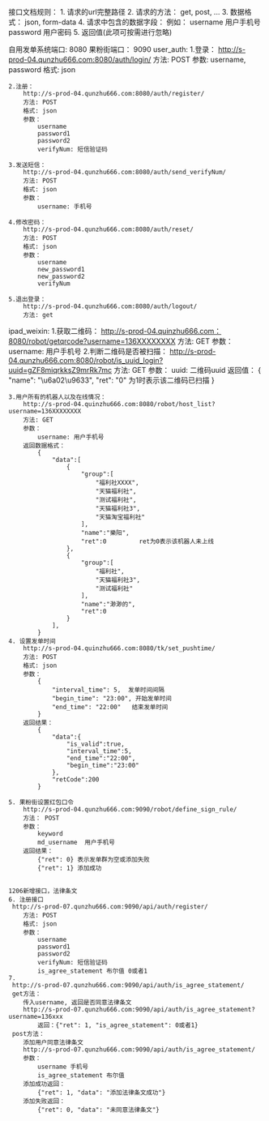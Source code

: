 
接口文档规则：
    1. 请求的url完整路径
    2. 请求的方法： get, post, ...
    3. 数据格式： json, form-data
    4. 请求中包含的数据字段：
         例如：
             username 用户手机号
             password 用户密码
    5. 返回值(此项可按需进行忽略)

自用发单系统端口: 8080
果粉街端口： 9090
user_auth:
    1.登录：
        http://s-prod-04.qunzhu666.com:8080/auth/login/
        方法: POST
        参数: username, password
        格式: json

    2.注册：
        http://s-prod-04.qunzhu666.com:8080/auth/register/
        方法: POST
        格式: json
        参数：
            username
            password1
            password2
            verifyNum: 短信验证码

    3.发送短信：
        http://s-prod-04.qunzhu666.com:8080/auth/send_verifyNum/
        方法: POST
        格式: json
        参数：
            username: 手机号

    4.修改密码：
        http://s-prod-04.qunzhu666.com:8080/auth/reset/
        方法: POST
        格式: json
        参数：
            username
            new_password1
            new_password2
            verifyNum

    5.退出登录：
        http://s-prod-04.qunzhu666.com:8080/auth/logout/
        方法: get

ipad_weixin:
    1.获取二维码：
        http://s-prod-04.quinzhu666.com：8080/robot/getqrcode?username=136XXXXXXXX
        方法: GET
        参数：
            username: 用户手机号
    2.判断二维码是否被扫描：
        http://s-prod-04.qunzhu666.com:8080/robot/is_uuid_login?uuid=gZF8miqrkksZ9mrRk7mc
        方法: GET
        参数：
            uuid: 二维码uuid
        返回值：
            {
                "name": "\u6a02\u9633",
                "ret": "0"   为1时表示该二维码已扫描
            }

    3.用户所有的机器人以及在线情况：
        http://s-prod-04.quinzhu666.com:8080/robot/host_list?username=136XXXXXXXX
        方法: GET
        参数：
            username: 用户手机号
        返回数据格式：
            {
                "data":[
                    {
                        "group":[
                            "福利社XXXX",
                            "天猫福利社",
                            "测试福利社",
                            "天猫福利社3",
                            "天猫淘宝福利社"
                        ],
                        "name":"樂阳",
                        "ret":0         ret为0表示该机器人未上线
                    },
                    {
                        "group":[
                            "福利社",
                            "天猫福利社3",
                            "测试福利社"
                        ],
                        "name":"渺渺的",
                        "ret":0
                    }
                ],
            }
    4. 设置发单时间
        http://s-prod-04.quinzhu666.com:8080/tk/set_pushtime/
        方法: POST
        格式: json
        参数：
            {
                "interval_time": 5,  发单时间间隔
                "begin_time": "23:00", 开始发单时间
                "end_time": "22:00"   结束发单时间
            }
        返回结果：
            {
                "data":{
                    "is_valid":true,
                    "interval_time":5,
                    "end_time":"22:00",
                    "begin_time":"23:00"
                },
                "retCode":200
            }

    5. 果粉街设置红包口令
        http://s-prod-04.qunzhu666.com:9090/robot/define_sign_rule/
        方法： POST
        参数：
            keyword
            md_username  用户手机号
        返回结果：
            {"ret": 0} 表示发单群为空或添加失败
            {"ret": 1} 添加成功


    1206新增接口，法律条文
    6. 注册接口
     http://s-prod-07.qunzhu666.com:9090/api/auth/register/
        方法: POST
        格式: json
        参数：
            username
            password1
            password2
            verifyNum: 短信验证码
            is_agree_statement 布尔值 0或者1
    7. 
     http://s-prod-07.qunzhu666.com:9090/api/auth/is_agree_statement/
     get方法：
        传入username, 返回是否同意法律条文
        http://s-prod-07.qunzhu666.com:9090/api/auth/is_agree_statement?username=136xxx
            返回：{"ret": 1, "is_agree_statement": 0或者1}
     post方法：
        添加用户同意法律条文
        http://s-prod-07.qunzhu666.com:9090/api/auth/is_agree_statement/
        参数：
            username 手机号
            is_agree_statement 布尔值
        添加成功返回：
            {"ret": 1, "data": "添加法律条文成功"}
        添加失败返回：
            {"ret": 0, "data": "未同意法律条文"}



















